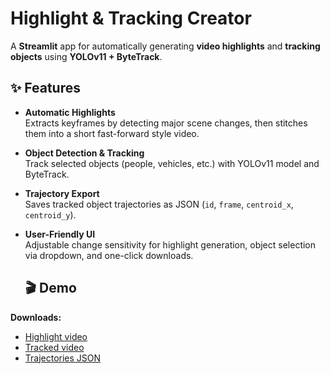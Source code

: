 # Highlight & Tracking Creator
A **Streamlit** app for automatically generating **video highlights** and **tracking objects** using **YOLOv11 + ByteTrack**.

## ✨ Features
- **Automatic Highlights**  
  Extracts keyframes by detecting major scene changes, then stitches them into a short fast-forward style video.
- **Object Detection & Tracking**  
  Track selected objects (people, vehicles, etc.) with YOLOv11 model and ByteTrack.
- **Trajectory Export**  
  Saves tracked object trajectories as JSON (`id`, `frame`, `centroid_x`, `centroid_y`).
- **User-Friendly UI**  
  Adjustable change sensitivity for highlight generation, object selection via dropdown, and one-click downloads.

  ## 🎬 Demo

**Downloads:**
- [Highlight video](assets/demo-highlight.mp4)
- [Tracked video](assets/demo-annotated.mp4)
- [Trajectories JSON](assets/demo-trajectories.json)
